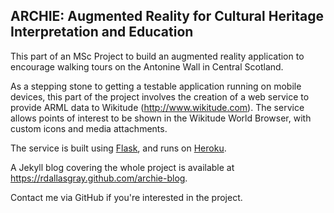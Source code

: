 ARCHIE: Augmented Reality for Cultural Heritage Interpretation and Education
----------------------------------------------------------------------------

This part of an MSc Project to build an augmented reality application to encourage walking tours on the Antonine Wall in Central Scotland.

As a stepping stone to getting a testable application running on mobile devices, this part of the project involves the creation of a web service to provide ARML data to Wikitude (http://www.wikitude.com). The service allows points of interest to be shown in the Wikitude World Browser, with custom icons and media attachments.

The service is built using [Flask](http://flask.pocoo.org), and runs on [Heroku](http://www.heroku.com).

A Jekyll blog covering the whole project is available at https://rdallasgray.github.com/archie-blog.

Contact me via GitHub if you're interested in the project.
